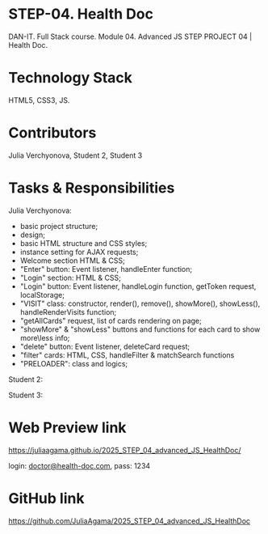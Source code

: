
# STEP-04. Health Doc

DAN-IT. Full Stack course. Module 04. Advanced JS
STEP PROJECT 04 | Health Doc.

# Technology Stack

HTML5, CSS3, JS.

# Contributors

Julia Verchyonova,
Student 2,
Student 3


# Tasks & Responsibilities

Julia Verchyonova:

- basic project structure;
- design;
- basic HTML structure and CSS styles;
- instance setting for AJAX requests;
- Welcome section HTML & CSS;
- "Enter" button: Event listener, handleEnter function;
- "Login" section: HTML & CSS;
- "Login" button: Event listener, handleLogin function, getToken request, localStorage;
- "VISIT" class: constructor, render(), remove(), showMore(), showLess(), handleRenderVisits function;
- "getAllCards" request, list of cards rendering on page;
- "showMore" & "showLess" buttons and functions for each card to show more\less info;
- "delete" button: Event listener, deleteCard request;
- "filter" cards: HTML, CSS, handleFilter & matchSearch functions
- "PRELOADER": class and logics;
<!-- - local storage for filters ???? -->

Student 2:

<!-- - "VISIT" class: edit(); -->
<!-- - "edit button": Event listener, Function, getCard request; -->
<!-- - PATCH/PUT request to edit card; -->
<!-- - classes "VisitDentist", "VisitCardiologist", "VisitTherapist": constructor, render(), remove(), edit(); -->
<!-- - Drag & Drop -->
<!-- - ... -->

Student 3:

<!-- - Card "MODAL" class: constructor, render(), remove(); -->
<!-- - Card Modal: HTML & CSS; -->
<!-- - Card Modal: Functions; -->
<!-- - POST request to add card; -->
<!-- - Card Modal: input validation -->
<!-- - ... -->

# Web Preview link
<https://juliaagama.github.io/2025_STEP_04_advanced_JS_HealthDoc/>

login: <doctor@health-doc.com>, pass: 1234

# GitHub link

<https://github.com/JuliaAgama/2025_STEP_04_advanced_JS_HealthDoc>

